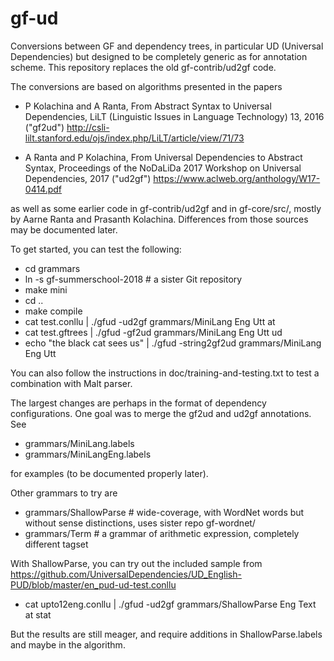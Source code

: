 # gf-ud

Conversions between GF and dependency trees, in particular UD (Universal Dependencies) 
but designed to be completely generic as for annotation scheme. 
This repository replaces the old gf-contrib/ud2gf code.

The conversions are based on algorithms presented in the papers

- P Kolachina and A Ranta, From Abstract Syntax to Universal Dependencies, 
  LiLT (Linguistic Issues in Language Technology) 13, 2016 ("gf2ud")
  http://csli-lilt.stanford.edu/ojs/index.php/LiLT/article/view/71/73 
  
- A Ranta and P Kolachina, From Universal Dependencies to Abstract Syntax,
  Proceedings of the NoDaLiDa 2017 Workshop on Universal Dependencies, 2017 ("ud2gf")
  https://www.aclweb.org/anthology/W17-0414.pdf
  
as well as some earlier code in gf-contrib/ud2gf and in gf-core/src/, mostly by 
Aarne Ranta and Prasanth Kolachina. Differences from those sources may be documented 
later. 

To get started, you can test the following:

- cd grammars
- ln -s gf-summerschool-2018  # a sister Git repository
- make mini
- cd ..
- make compile
- cat test.conllu | ./gfud -ud2gf grammars/MiniLang Eng Utt at
- cat test.gftrees | ./gfud -gf2ud grammars/MiniLang Eng Utt ud
- echo "the black cat sees us" | ./gfud -string2gf2ud grammars/MiniLang Eng Utt

You can also follow the instructions in doc/training-and-testing.txt
to test a combination with Malt parser.
  
The largest changes are perhaps in the format of dependency configurations.
One goal was to merge the gf2ud and ud2gf annotations. See

- grammars/MiniLang.labels
- grammars/MiniLangEng.labels
  
for examples (to be documented properly later).

Other grammars to try are

- grammars/ShallowParse  # wide-coverage, with WordNet words but without sense distinctions, uses sister repo gf-wordnet/
- grammars/Term  # a grammar of arithmetic expression, completely different tagset

With ShallowParse, you can try out the included sample from https://github.com/UniversalDependencies/UD_English-PUD/blob/master/en_pud-ud-test.conllu

- cat upto12eng.conllu | ./gfud -ud2gf grammars/ShallowParse Eng Text at stat

But the results are still meager, and require additions in ShallowParse.labels and maybe in the algorithm.






  
  
